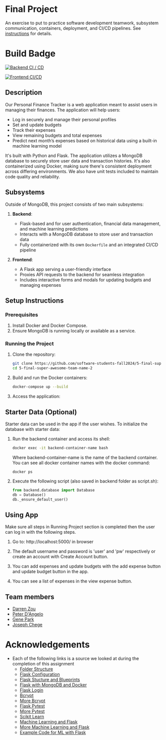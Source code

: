 # Final Project

An exercise to put to practice software development teamwork, subsystem communication, containers, deployment, and CI/CD pipelines. See [instructions](./instructions.md) for details.

# Build Badge

[![Backend CI / CD](https://github.com/software-students-fall2024/5-final-super-awesome-team-name-2/actions/workflows/backend.yml/badge.svg)](https://github.com/software-students-fall2024/5-final-super-awesome-team-name-2/actions/workflows/backend.yml)

[![Frontend CI/CD](https://github.com/software-students-fall2024/5-final-super-awesome-team-name-2/actions/workflows/frontend.yml/badge.svg)](https://github.com/software-students-fall2024/5-final-super-awesome-team-name-2/actions/workflows/frontend.yml)

## Description

Our Personal Finance Tracker is a web application meant to assist users in managing their finances. The application will help users:

- Log in securely and manage their personal profiles
- Set and update budgets
- Track their expenses
- View remaining budgets and total expenses
- Predict next month’s expenses based on historical data using a built-in machine learning model

It's built with Python and Flask. The application utilizes a MongoDB database to securely store user data and transaction histories. It's also containerized using Docker, making sure there's consistent deployment across differing environments. We also have unit tests included to maintain code quality and reliability.

## Subsystems

Outside of MongoDB, this project consists of two main subsystems:

1. **Backend**:
   - Flask-based and for user authentication, financial data management, and machine learning predictions
   - Interacts with a MongoDB database to store user and transaction data
   - Fully containerized with its own `Dockerfile` and an integrated CI/CD pipeline

2. **Frontend**:
   - A Flask app serving a user-friendly interface
   - Proxies API requests to the backend for seamless integration
   - Includes interactive forms and modals for updating budgets and managing expenses

## Setup Instructions

### Prerequisites

1. Install Docker and Docker Compose.
2. Ensure MongoDB is running locally or available as a service.


### Running the Project

1. Clone the repository:
   ```bash
   git clone https://github.com/software-students-fall2024/5-final-super-awesome-team-name-2.git
   cd 5-final-super-awesome-team-name-2
   ```

2. Build and run the Docker containers:
   ```bash
   docker-compose up --build
   ```

3. Access the application:


## Starter Data (Optional)

Starter data can be used in the app if the user wishes.
To initialize the database with starter data:
1. Run the backend container and access its shell:
   ```bash
   docker exec -it backend-container-name bash
   ```
   Where backend-container-name is the name of the backend container. 
   You can see all docker container names with the docker command:
   ```
   docker ps
   ```

2. Execute the following script (also saved in backend folder as script.sh):
   ```python
   from backend.database import Database
   db = Database()
   db._ensure_default_user()
   ```

## Using App

Make sure all steps in Running Project section is completed then the user can log in with the following steps.

1. Go to: http://localhost:5000/ in browser

2. The default username and password is 'user' and 'pw' respectively or create an account with Create Account button.

3. You can add expenses and update budgets with the add expense button and update budget button in the app.

4. You can see a list of expenses in the view expense button.

## Team members

- [Darren Zou](https://github.com/darrenzou)
- [Peter D'Angelo](https://github.com/dangelo729)
- [Gene Park](https://github.com/geneparkmcs)
- [Joseph Chege](https://github.com/JosephChege4)

# Acknowledgements

- Each of the following links is a source we looked at during the completion of this assignment
    - [Folder Structure](https://studygyaan.com/flask/best-folder-and-directory-structure-for-a-flask-project)
    - [Flask Configuration](https://codingnomads.com/python-flask-app-configuration-project-structure)
    - [Flask Stucture and Blueprints](https://www.digitalocean.com/community/tutorials/how-to-structure-a-large-flask-application-with-flask-blueprints-and-flask-sqlalchemy)
    - [Flask with MongoDB and Docker](https://www.digitalocean.com/community/tutorials/how-to-set-up-flask-with-mongodb-and-docker)
    - [Flask Login](https://www.digitalocean.com/community/tutorials/how-to-add-authentication-to-your-app-with-flask-login)
    - [Bcrypt](https://pypi.org/project/bcrypt/)
    - [More Bcrypt](https://www.geeksforgeeks.org/password-hashing-with-bcrypt-in-flask/)
    - [Flask Pytest](https://testdriven.io/blog/flask-pytest/)
    - [More Pytest](https://www.geeksforgeeks.org/pytest-tutorial-testing-python-application-using-pytest/)
    - [Scikit Learn](https://scikit-learn.org/dev/modules/generated/sklearn.linear_model.LinearRegression.html)
    - [Machine Learning and Flask](https://www.analyticsvidhya.com/blog/2020/04/how-to-deploy-machine-learning-model-flask/)
    - [More Machine Learning and Flask](https://33rdsquare.com/integrating-machine-learning-into-web-applications-with-flask/)
    - [Example Code for ML with Flask](https://github.com/2003HARSH/House-Price-Prediction-using-Machine-Learning)
